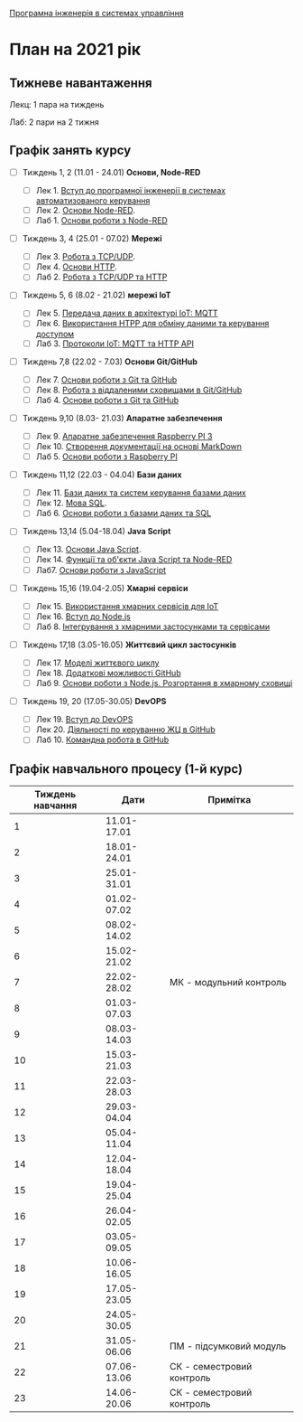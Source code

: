 [Програмна інженерія в системах управління](https://pupenasan.github.io/ProgIngContrSystems/)

# План на 2021 рік

## Тижневе навантаження

Лекц: 1 пара на тиждень

Лаб:  2 пари на 2 тижня

## Графік занять курсу

- [ ] Тиждень 1, 2 (11.01 - 24.01) **Основи, Node-RED**
  - [ ] Лек 1. [Вступ до програмної інженерії в системах автоматизованого керування](Лекц/1_intro.md) 
  - [ ] Лек 2. [Основи Node-RED](Лекц/2_nodered.md).
  - [ ] Лаб 1. [Основи роботи з Node-RED](Лабор/lab1_nodered.md)
- [ ] Тиждень 3, 4  (25.01 - 07.02) **Мережі**
  - [ ] Лек 3. [Робота з TCP/UDP](Лекц/3_tcpudp.md). 
  - [ ] Лек 4. [Основи HTTP](Лекц/4_http.md). 
  - [ ] Лаб 2. [Робота з TCP/UDP та HTTP](Лабор/lab2_tcphttp.md)
- [ ] Тиждень 5, 6  (8.02 - 21.02) **мережі IoT** 
  - [ ] Лек 5. [Передача даних в архітектурі IoT: MQTT](Лекц/5_mqtt.md)
  - [ ] Лек 6. [Використання HTPP для обміну даними та керування доступом](Лекц/6_httpapi.md)
  - [ ] Лаб 3. [Протоколи IoT: MQTT та HTTP API](Лабор/lab3_mqttwebapi.md)
- [ ] Тиждень 7,8 (22.02 - 7.03) **Основи Git/GitHub**
  - [ ] Лек 7. [Основи роботи з Git та GitHub](Лекц/7_git.md)  
  - [ ] Лек 8. [Робота з віддаленими сховищами в Git/GitHub](Лекц/8_github.md)
  - [ ] Лаб 4. [Основи роботи з Git та GitHub](Лабор/lab4_git.md)
- [ ] Тиждень 9,10 (8.03- 21.03) **Апаратне забезпечення**
  - [ ] Лек 9. [Апаратне забезпечення Raspberry PI 3](Лекц/9_rpi.md)
  - [ ] Лек 10. [Створення документації на основі MarkDown](Лекц/10_markdown.md)
  - [ ] Лаб 5. [Основи роботи з Raspberry PI](Лабор/lab5_rpi.md)
- [ ] Тиждень 11,12 (22.03 - 04.04) **Бази даних**
  - [ ] Лек 11. [Бази даних та систем керування базами даних](Лекц/11_db.md)
  - [ ] Лек 12. [Мова SQL](Лекц/12_sql.md).
  - [ ] Лаб 6. [Основи роботи з базами даних та SQL ](Лабор/lab6_db.md) 
- [ ] Тиждень 13,14 (5.04-18.04) **Java Script**
  - [ ] Лек 13. [Основи Java Script](Лекц/13_js.md). 
  - [ ] Лек 14. [Функції та об'єкти Java Script та Node-RED](Лекц/14_jsobjects.md)
  - [ ] Лаб7. [Основи роботи з JavaScript](Лабор/lab7_js.md) 
- [ ] Тиждень 15,16 (19.04-2.05) **Хмарні сервіси**
  - [ ] Лек 15. [Використання хмарних сервісів для IoT](Лекц/15_cloud.md)
  - [ ] Лек 16. [Вступ до Node.js](Лекц/16_nodejs.md) 
  - [ ] Лаб 8. [Інтегрування з хмарними застосунками та сервісами](Лабор/lab8_cld.md)
- [ ] Тиждень 17,18 (3.05-16.05) **Життєвий цикл застосунків**
  - [ ] Лек 17. [Моделі життєвого циклу](Лекц/17_lyfecycle.md)
  - [ ] Лек 18. [Додаткові можливості GitHub](Лекц/18_githubadd.md)
  - [ ] Лаб 9. [Основи роботи з Node.js. Розгортання в хмарному сховищі](Лабор/lab9_nodejs.md)
- [ ] Тиждень 19, 20 (17.05-30.05) **DevOPS**

  - [ ] Лек 19. [Вступ до DevOPS](Лекц/19_devops.md)
  - [ ] Лек 20. [Діяльності по керуванню ЖЦ в GitHub](Лекц/20_githubwrkflw.md)
  - [ ] Лаб 10. [Командна робота в GitHub](Лабор/lab10_github.md)

## Графік навчального процесу (1-й курс)

| Тиждень навчання | Дати        | Примітка                  |
| ---------------- | ----------- | ------------------------- |
| 1                | 11.01-17.01 |                           |
| 2                | 18.01-24.01 |                           |
| 3                | 25.01-31.01 |                           |
| 4                | 01.02-07.02 |                           |
| 5                | 08.02-14.02 |                           |
| 6                | 15.02-21.02 |                           |
| 7                | 22.02-28.02 | МК - модульний контроль   |
| 8                | 01.03-07.03 |                           |
| 9                | 08.03-14.03 |                           |
| 10               | 15.03-21.03 |                           |
| 11               | 22.03-28.03 |                           |
| 12               | 29.03-04.04 |                           |
| 13               | 05.04-11.04 |                           |
| 14               | 12.04-18.04 |                           |
| 15               | 19.04-25.04 |                           |
| 16               | 26.04-02.05 |                           |
| 17               | 03.05-09.05 |                           |
| 18               | 10.06-16.05 |                           |
| 19               | 17.05-23.05 |                           |
| 20               | 24.05-30.05 |                           |
| 21               | 31.05-06.06 | ПМ - підсумковий модуль   |
| 22               | 07.06-13.06 | СК - семестровий контроль |
| 23               | 14.06-20.06 | СК - семестровий контроль |